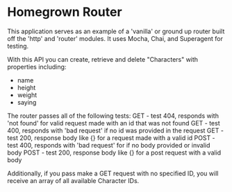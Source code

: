 <h1>Homegrown Router</h1>

This application serves as an example of a 'vanilla' or ground up router built off the 'http' and 'router' modules. It uses Mocha, Chai, and Superagent for testing.

With this API you can create, retrieve and delete "Characters" with properties including:
- name
- height
- weight
- saying

The router passes all of the following tests:
GET - test 404, responds with 'not found' for valid request made with an id that was not found
GET - test 400, responds with 'bad request' if no id was provided in the request
GET - test 200, response body like {<data>} for a request made with a valid id
POST - test 400, responds with 'bad request' for if no body provided or invalid body
POST - test 200, response body like {<data>} for a post request with a valid body

Additionally, if you pass make a GET request with no specified ID, you will receive an array of all available Character IDs.
